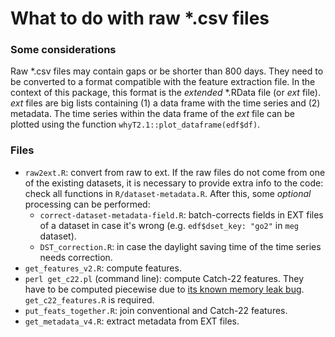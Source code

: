 # What to do with raw *.csv files

### Some considerations

Raw *.csv files may contain gaps or be shorter than 800 days. They need to be converted to a format compatible with the feature extraction file. In the context of this package, this format is the _extended_ *.RData file (or _ext_ file). _ext_ files are big lists containing (1) a data frame with the time series and (2) metadata. The time series within the data frame of the _ext_ file can be plotted using the function ``whyT2.1::plot_dataframe(edf$df)``.

### Files
* ``raw2ext.R``: convert from raw to ext. If the raw files do not come from one of the existing datasets, it is necessary to provide extra info to the code: check all functions in ``R/dataset-metadata.R``. After this, some *optional* processing can be performed:
	* ``correct-dataset-metadata-field.R``: batch-corrects fields in EXT files of a dataset in case it's wrong (e.g. ``edf$dset_key: "go2"`` in ``meg`` dataset).
	* ``DST_correction.R``: in case the daylight saving time of the time series needs correction.
* ``get_features_v2.R``: compute features.
* ``perl get_c22.pl`` (command line): compute Catch-22 features. They have to be computed piecewise due to [its known memory leak bug](https://github.com/chlubba/catch22/issues/4). ``get_c22_features.R`` is required.
* ``put_feats_together.R``: join conventional and Catch-22 features.
* ``get_metadata_v4.R``: extract metadata from EXT files.